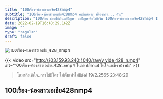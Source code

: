 ```yaml
---
title: "100เรื่อง-น้องสาวเอเชีย428nmp4"
subtitle: "100เรื่อง-น้องสาวเอเชีย428nmp4 คงมีแต่พระ ที่ต้องการ... ฉัน"
description: "100เรื่อง ชอบใช้เงินแก้ปัญหา แต่ปัญหาคือไม่มีเงิน 100เรื่อง-น้องสาวเอเชีย428nmp4 19/2/2565 23:48:29"
date: 2022-02-19T16:48:29.162Z
image: ""
type: "regular"
draft: false
---
```


![100เรื่อง-น้องสาวเอเชีย_428_nmp4](http://203.159.93.240:4040/raw/v_vide_428_n.jpg)

{{< video src="http://203.159.93.240:4040/raw/v_vide_428_n.mp4" alt="100เรื่อง-น้องสาวเอเชีย_428_nmp4 ในคาเฟ่มีกาแฟ ในใจแกมีเราบ้างป่ะ" >}}


> โตมาถึงเข้าใจ..การไม่มีใคร ไม่เจ็บเท่าไม่มีตังค์ 19/2/2565 23:48:29

## 100เรื่อง-น้องสาวเอเชีย428nmp4
